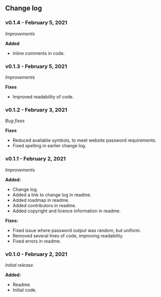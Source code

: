 ## Change log

### v0.1.4 - February 5, 2021

*Improvements*

**Added**

- Inline comments in code.

### v0.1.3 - February 5, 2021

*Improvements*

**Fixes**

- Improved readability of code.

### v0.1.2 - February 3, 2021

*Bug fixes*

**Fixes**
- Reduced available symbols, to meet website password requirements.
- Fixed spelling in earlier change log.

### v0.1.1 - February 2, 2021

*Improvements*

**Added:**
- Change log.
- Added a link to change log in readme.
- Added roadmap in readme.
- Added contributors in readme.
- Added copyright and licence information in readme.

**Fixes:**
- Fixed issue where password output was random, but uniform.
- Removed several lines of code, improving readability.
- Fixed errors in readme.

### v0.1.0 - February 2, 2021

*Initial release.*

**Added:**
 - Readme.
 - Initial code.
